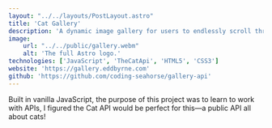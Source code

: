 ```yaml
---
layout: "../../layouts/PostLayout.astro"
title: 'Cat Gallery'
description: 'A dynamic image gallery for users to endlessly scroll through cat pictures.'
image:
    url: "../../public/gallery.webm"
    alt: 'The full Astro logo.'
technologies: ['JavaScript', 'TheCatApi', 'HTML5', 'CSS3']
website: 'https://gallery.eddbyrne.com'
github: 'https://github.com/coding-seahorse/gallery-api'
---
```


Built in vanilla JavaScript, the purpose of this project was to learn to work with APIs, I figured the Cat API would be perfect for this—a public API all about cats!